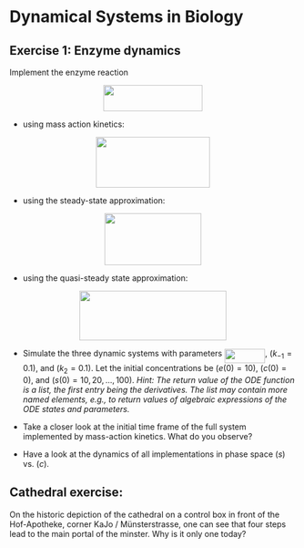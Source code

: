 Dynamical Systems in Biology 
============================


Exercise 1: Enzyme dynamics
---------------------------

Implement the enzyme reaction

<p align="center"><img src="/Exercises/tex/c38885ec45bf63269c81696288aaa25d.svg?invert_in_darkmode&sanitize=true" align=middle width=173.5165806pt height=46.36403144999999pt/></p>

-   using mass action kinetics:

<p align="center"><img src="/Exercises/tex/466d85097a62a50d7c9736a1915ff11b.svg?invert_in_darkmode&sanitize=true" align=middle width=199.3163667pt height=88.58448225pt/></p>

-   using the steady-state approximation:

<p align="center"><img src="/Exercises/tex/0003a35ac7c214f8817aa09aa317a052.svg?invert_in_darkmode&sanitize=true" align=middle width=170.2953417pt height=90.74722635pt/></p>

-   using the quasi-steady state approximation:

<p align="center"><img src="/Exercises/tex/a9cf4a99e2edbda23731b1046a0a893f.svg?invert_in_darkmode&sanitize=true" align=middle width=257.91534944999995pt height=86.99391689999999pt/></p>

-   Simulate the three dynamic systems with parameters <img src="/Exercises/tex/6ee47948e50771f7cae925c3c31e015e.svg?invert_in_darkmode&sanitize=true" align=middle width=71.64004319999998pt height=24.65753399999998pt/>, $(k_{-1} = 0.1)$, and $(k_2 =
    0.1)$. Let the initial concentrations be $(e(0) =
    10)$, $(c(0) = 0)$, and $(s(0) = 10, 20, ...,
    100)$. *Hint: The return value of the ODE function is a
    list, the first entry being the derivatives. The list may contain
    more named elements, e.g., to return values of algebraic expressions
    of the ODE states and parameters.*

-   Take a closer look at the initial time frame of the full system
    implemented by mass-action kinetics. What do you observe?

-   Have a look at the dynamics of all implementations in phase space
    $(s)$ vs. $(c)$.


Cathedral exercise:
-------------------

On the historic depiction of the cathedral on a control box in front of
the Hof-Apotheke, corner KaJo / Münsterstrasse, one can see that four
steps lead to the main portal of the minster. Why is it only one today?

